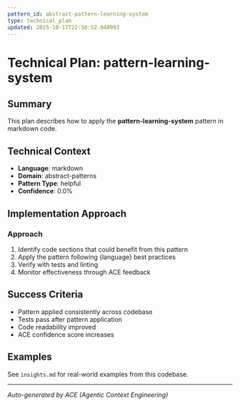 ```yaml
---
pattern_id: abstract-pattern-learning-system
type: technical_plan
updated: 2025-10-17T22:58:52.048993
---
```

# Technical Plan: pattern-learning-system

## Summary

This plan describes how to apply the **pattern-learning-system** pattern in markdown code.

## Technical Context

- **Language**: markdown
- **Domain**: abstract-patterns
- **Pattern Type**: helpful
- **Confidence**: 0.0%

## Implementation Approach

### Approach

1. Identify code sections that could benefit from this pattern
2. Apply the pattern following {language} best practices
3. Verify with tests and linting
4. Monitor effectiveness through ACE feedback

## Success Criteria

- Pattern applied consistently across codebase
- Tests pass after pattern application
- Code readability improved
- ACE confidence score increases

## Examples

See `insights.md` for real-world examples from this codebase.

---

*Auto-generated by ACE (Agentic Context Engineering)*
